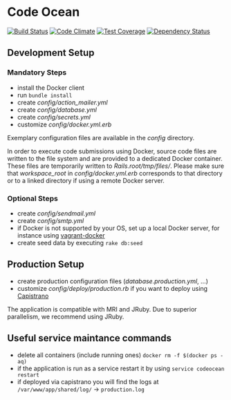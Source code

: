 Code Ocean
==========

[![Build Status](https://travis-ci.org/openHPI/codeocean.svg?branch=master)](https://travis-ci.org/openHPI/codeocean)
[![Code Climate](https://codeclimate.com/github/openHPI/codeocean/badges/gpa.svg)](https://codeclimate.com/github/openHPI/codeocean)
[![Test Coverage](https://codeclimate.com/github/openHPI/codeocean/badges/coverage.svg)](https://codeclimate.com/github/openHPI/codeocean)
[![Dependency Status](https://gemnasium.com/openHPI/codeocean.svg)](https://gemnasium.com/openHPI/codeocean)

## Development Setup

### Mandatory Steps

- install the Docker client
- run `bundle install`
- create *config/action_mailer.yml*
- create *config/database.yml*
- create *config/secrets.yml*
- customize *config/docker.yml.erb*

Exemplary configuration files are available in the *config* directory.

In order to execute code submissions using Docker, source code files are written to the file system and are provided to a dedicated Docker container. These files are temporarily written to *Rails.root/tmp/files/*. Please make sure that *workspace_root* in *config/docker.yml.erb* corresponds to that directory or to a linked directory if using a remote Docker server.

### Optional Steps

- create *config/sendmail.yml*
- create *config/smtp.yml*
- if Docker is not supported by your OS, set up a local Docker server, for instance using [vagrant-docker](https://github.com/hklement/vagrant-docker)
- create seed data by executing `rake db:seed`

## Production Setup

- create production configuration files (*database.production.yml*, …)
- customize *config/deploy/production.rb* if you want to deploy using [Capistrano](http://capistranorb.com/)

The application is compatible with MRI and JRuby. Due to superior parallelism, we recommend using JRuby.

## Useful service maintance commands

- delete all containers (include running ones) `docker rm -f $(docker ps -aq)`
- if the application is run as a service restart it by using `service codeocean restart`
- if deployed via capistrano you will find the logs at `/var/www/app/shared/log/` -> `production.log`






